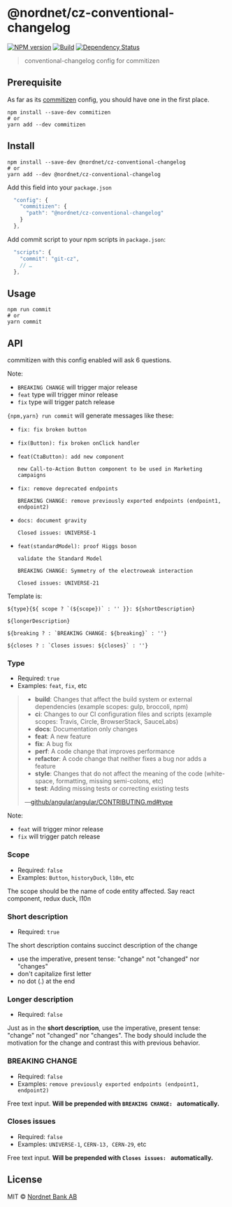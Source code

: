 # @nordnet/cz-conventional-changelog

[![NPM version][npm-image]][npm-url]
[![Build][travis-image]][travis-url]
[![Dependency Status][depstat-image]][depstat-url]

> conventional-changelog config for commitizen

## Prerequisite

As far as its [commitizen](https://github.com/commitizen/cz-cli) config, you should have one in the first place.

    npm install --save-dev commitizen
    # or
    yarn add --dev commitizen

## Install

    npm install --save-dev @nordnet/cz-conventional-changelog
    # or
    yarn add --dev @nordnet/cz-conventional-changelog

Add this field into your `package.json`

```js
  "config": {
    "commitizen": {
      "path": "@nordnet/cz-conventional-changelog"
    }
  },
```

Add commit script to your npm scripts in `package.json`:

```js
  "scripts": {
    "commit": "git-cz",
    // …
  },
```

## Usage

    npm run commit
    # or
    yarn commit

## API

commitizen with this config enabled will ask 6 questions.

Note:

- `BREAKING CHANGE` will trigger major release
- `feat` type will trigger minor release
- `fix` type will trigger patch release

`{npm,yarn} run commit` will generate messages like these:

- `fix: fix broken button`
- `fix(Button): fix broken onClick handler`
- ```
  feat(CtaButton): add new component

  new Call-to-Action Button component to be used in Marketing campaigns
  ```

- ```
  fix: remove deprecated endpoints

  BREAKING CHANGE: remove previously exported endpoints (endpoint1, endpoint2)
  ```

- ```
  docs: document gravity

  Closed issues: UNIVERSE-1
  ```

- ```
  feat(standardModel): proof Higgs boson

  validate the Standard Model

  BREAKING CHANGE: Symmetry of the electroweak interaction

  Closed issues: UNIVERSE-21
  ```

Template is:

```
${type}{${ scope ? `(${scope})` : '' }}: ${shortDescription}

${longerDescription}

${breaking ? : `BREAKING CHANGE: ${breaking}` : ''}

${closes ? : `Closes issues: ${closes}` : ''}
```

### Type

- Required: `true`
- Examples: `feat`, `fix`, etc

> - **build**: Changes that affect the build system or external dependencies (example scopes: gulp, broccoli, npm)
> - **ci**: Changes to our CI configuration files and scripts (example scopes: Travis, Circle, BrowserStack, SauceLabs)
> - **docs**: Documentation only changes
> - **feat**: A new feature
> - **fix**: A bug fix
> - **perf**: A code change that improves performance
> - **refactor**: A code change that neither fixes a bug nor adds a feature
> - **style**: Changes that do not affect the meaning of the code (white-space, formatting, missing semi-colons, etc)
> - **test**: Adding missing tests or correcting existing tests
>
> —[github/angular/angular/CONTRIBUTING.md#type](https://github.com/angular/angular/blob/master/CONTRIBUTING.md#type)

Note:

- `feat` will trigger minor release
- `fix` will trigger patch release

### Scope

- Required: `false`
- Examples: `Button`, `historyDuck`, `l10n`, etc

The scope should be the name of code entity affected. Say react component, redux duck, l10n

### Short description

- Required: `true`

The short description contains succinct description of the change

- use the imperative, present tense: "change" not "changed" nor "changes"
- don't capitalize first letter
- no dot (.) at the end

### Longer description

- Required: `false`

Just as in the **short description**, use the imperative, present tense: "change" not "changed" nor "changes".
The body should include the motivation for the change and contrast this with previous behavior.

### BREAKING CHANGE

- Required: `false`
- Examples: `remove previously exported endpoints (endpoint1, endpoint2)`

Free text input. **Will be prepended with `BREAKING CHANGE: ` automatically.**

### Closes issues

- Required: `false`
- Examples: `UNIVERSE-1`, `CERN-13, CERN-29`, etc

Free text input. **Will be prepended with `Closes issues: ` automatically.**

## License

MIT © [Nordnet Bank AB](https://www.nordnet.se)

[npm-url]: https://npmjs.org/package/@nordnet/cz-conventional-changelog
[npm-image]: https://img.shields.io/npm/v/@nordnet/cz-conventional-changelog.svg?style=flat-square
[travis-url]: https://travis-ci.org/nordnet/cz-conventional-changelog
[travis-image]: https://img.shields.io/travis/nordnet/cz-conventional-changelog.svg?style=flat-square
[depstat-url]: https://david-dm.org/nordnet/cz-conventional-changelog
[depstat-image]: https://david-dm.org/nordnet/cz-conventional-changelog.svg?style=flat-square
